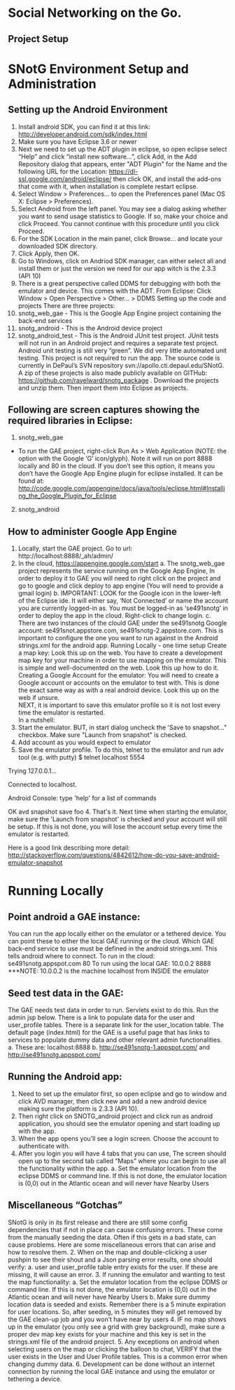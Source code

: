 Social Networking on the Go.
=======================
Project Setup
------------------------------------------SNotG Environment Setup and Administration
==========================================Setting up the Android Environment
------------------------------------------1.	Install android SDK, you can find it at this link: http://developer.android.com/sdk/index.html2.	Make sure you have Eclipse 3.6 or newer3.	Next we need to set up the ADT plugin in eclipse, so open eclipse select “Help” and click “install new software…”, click Add, in the Add Repository dialog that appears, enter "ADT Plugin" for the Name and the following URL for the Location: https://dl-ssl.google.com/android/eclipse/ then click OK, and install the add-ons that come with it, when installation is complete restart eclipse.4.	Select Window > Preferences... to open the Preferences panel (Mac OS X: Eclipse > Preferences).5.	Select Android from the left panel. You may see a dialog asking whether you want to send usage statistics to Google. If so, make your choice and click Proceed. You cannot continue with this procedure until you click Proceed.6.	For the SDK Location in the main panel, click Browse... and locate your downloaded SDK directory.7.	Click Apply, then OK.8.	Go to Windows, click on Andriod SDK manager, can either  select all and install them or just the version we need for our app witch is the 2.3.3 (API 10)9.	There is a great perspective called DDMS for debugging with both the emulator and device.  This comes with the ADT.  From Eclipse: Click Window > Open Perspective > Other... > DDMSSetting up the code and projectsThere are three projects:  1.	snotg_web_gae - This is the Google App Engine project containing the back-end services2.	snotg_android - This is the Android device project3.	snotg_android_test - This is the Android JUnit test project.  JUnit tests will not run in an Android project and requires a separate test project.  Android unit testing is still very “green”.  We did very little automated unit testing.  This project is not required to run the app.The source code is currently in DePaul’s SVN repository svn://apollo.cti.depaul.edu/SNotG.  A zip of these projects is also made publicly available on GITHub:  https://github.com/rayelward/snotg_package .  Download the projects and unzip them.  Then import them into Eclipse as projects.
Following are screen captures showing the required libraries in Eclipse:
------------------------------------------------------------------------1.	snotg_web_gae- To run the GAE project, right-click Run As > Web Application (NOTE:  the option with the Google ‘G’ icon/glyph).  Note it will run on port 8888 locally and 80 in the cloud. If you don’t see this option, it means you don’t have the Google App Engine plugin for eclipse installed. It can be found at: http://code.google.com/appengine/docs/java/tools/eclipse.html#Installing_the_Google_Plugin_for_Eclipse2.	snotg_android How to administer Google App Engine
------------------------------------------1.	Locally, start the GAE project.  Go to url:  http://localhost:8888/_ah/admin/2.	In the cloud, https://appengine.google.com/starta.	The snotg_web_gae project represents the service running on the Google App Engine, In order to deploy it to GAE you will need to right click on the project and go to google and click deploy to app engine (You will need to provide a gmail login)b.	IMPORTANT:  LOOK for the Google icon in the lower-left of the Eclipse ide.  It will either say, ‘Not Connected’ or name the account you are currently logged-in as.  You must be logged-in as ‘se491snotg’ in order to deploy the app in the cloud.  Right-click to change login.c.	There are two instances of the clould GAE under the se491snotg Google account:  se491snot.appstore.com, se491snotg-2.appstore.com.  This is important to configure the one you want to run against in the Android strings.xml for the android app.Running Locally - one time setupCreate a map key:Look this up on the web.  You have to create a development map key for your machine in order to use mapping on the emulator.  This is simple and well-documented on the web.  Look this up how to do it.Creating a Google Account for the emulator:You will need to create a Google account or accounts on the emulator to test with.  This is done the exact same way as with a real android device.  Look this up on the web if unsure.  NEXT, it is important to save this emulator profile so it is not lost every time the emulator is restarted.  In a nutshell:1. Start the emulator.  BUT, in start dialog uncheck the 'Save to snapshot..."  checkbox.  Make sure "Launch from snapshot" is checked.2.  Add account as you would expect to emulator3.  Save the emulator profile.  To do this, telnet to the emulator and run adv tool (e.g. with putty)$ telnet localhost 5554Trying 127.0.0.1...Connected to localhost.Android Console: type 'help' for a list of commandsOKavd snapshot save foo4.  That's it.  Next time when starting the emulator, make sure the 'Launch from snapshot' is checked and your account will still be setup.  If this is not done, you will lose the account setup every time the emulator is restarted.Here is a good link describing more detail:http://stackoverflow.com/questions/4842612/how-do-you-save-android-emulator-snapshotRunning Locally
=========================================Point android a GAE instance:
------------------------------------------You can run the app locally either on the emulator or a tethered device.  You can point these to either the local GAE running or the cloud.  Which GAE back-end service to use must be defined in the android strings.xml.  This tells android where to connect.To run in the cloud: <string name="uri_backend_hostname">se491snotg.appspot.com</string><string name="uri_backend_port">80</string>To run using the local GAE: <string name="uri_backend_hostname">10.0.0.2</string><string name="uri_backend_port">8888</string>***NOTE:  10.0.0.2 is the machine localhost from INSIDE the emulatorSeed test data in the GAE:
------------------------------------------The GAE needs test data in order to run.  Servlets exist to do this.  Run the admin jsp below.  There is a link to populate data for the user and user_profile tables.  There is a separate link for the user_location table.The default page (index.html) for the GAE is a useful page that has links to services to populate dummy data and other relevant admin functionalities.a.	These are:  localhost:8888b.	http://se491snotg-1.appspot.com/  and http://se491snotg.appspot.com/Running the Android app:
------------------------------------------1.	Need to set up the emulator first, so open eclipse and go to window and click AVD manager, then click new and add a new android device making sure the platform is 2.3.3 (API 10).2.	Then right click on SNOTG_android project and click run as android application, you should see the emulator opening and start loading up with the app.3.	When the app opens you’ll see a login screen.  Choose the account to authenticate with.4.	After you login you will have 4 tabs that you can use, The screen should open up to the second tab called “Maps” where you can begin to use all the functionality within the app.a.	Set the emulator location from the eclipse DDMS or command line.  If this is not done, the emulator location is (0,0) out in the Atlantic ocean and will never have Nearby UsersMiscellaneous “Gotchas”
------------------------------------------SNotG is only in its first release and there are still some config dependencies that if not in place can cause confusing errors.  These come from the manually seeding the data.  Often if this gets in a bad state, can cause problems.Here are some miscellaneous errors that can arise and how to resolve them.2.	When on the map and double-clicking a user pushpin to see their shout and a Json parsing error results, one should verify:a.	user and user_profile table entry exists for the user.  If these are missing, it will cause an error.3.	If running the emulator and wanting to test the map functionality:a.	Set the emulator location from the eclipse DDMS or command line.  If this is not done, the emulator location is (0,0) out in the Atlantic ocean and will never have Nearby Usersb.	Make sure dummy location data is seeded and exists.  Remember there is a 5 minute expiration for user locations.  So, after seeding, in 5 minutes they will get removed by the GAE clean-up job and you won’t have near by users4.	IF no map shows up in the emulator (you only see a grid with grey background), make sure a proper dev map key exists for your machine and this key is set in the strings.xml file of the android project. 5.	Any exceptions on android when selecting users on the map or clicking the balloon to chat, VERIFY that the user exists in the User and User Profile tables.  This is a common error when changing dummy data.6.	Development can be done without an internet connection by running the local GAE instance and using the emulator or tethering a device.